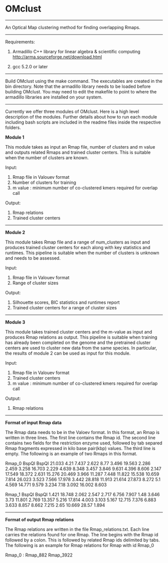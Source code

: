 # OMclust

------------------------------------------------------------------------------------------------------------

An Optical Map clustering method for finding overlapping Rmaps.

------------------------------------------------------------------------------------------------------------

Requirements:

1. Armadillo C++ library for linear algebra & scientific computing
   http://arma.sourceforge.net/download.html  
  
2. gcc 5.2.0 or later

-------------------------------------------------------------------------------------------------------------

Build OMclust using the make command. The executables are created in the bin directory. Note that the armadillo library needs to be loaded before building OMclust. You may need to edit the makefile to point to where the armadillo libraries are installed on your system. 

------------------------------------------------------------------------------------------------------------



Currently we offer three modules of OMclust. Here is a high level description of the modules. Further details about how to run each module including bash scripts are included in the readme files inside the respective folders.

**Module 1**

This module takes as input an Rmap file, number of clusters and m value and outputs related Rmaps and trained cluster centers. This is suitable when the number of clusters are known.

Input:

1. Rmap file in Valouev format
2. Number of clusters for training
3. m value :  minimum number of co-clustered kmers required for overlap call

Output:

1. Rmap relations
2. Trained cluster centers

------------------------------------------------------------------------------------------------------------

**Module 2**

This module takes Rmap file and a range of num_clusters as input and produces trained cluster centers for each along with key statistics and runtimes. This pipeline is suitable when the number of clusters is unknown and needs to be assessed. 

Input:

1. Rmap file in Valouev format
2. Range of cluster sizes

Output:

1. Silhouette scores, BIC statistics and runtimes report
2. Trained cluster centers for a range of cluster sizes

------------------------------------------------------------------------------------------------------------

**Module 3**

This module takes trained cluster centers and the m-value as input and produces Rmap relations as output. 
This pipeline is suitable when training has already been completed on the genome and the pretrained cluster centers are used to cluster new data from the same species. 
In particular, the results of module 2 can be used as input for this module. 

Input:

1. Rmap file in Valouev format
2. Trained cluster centers
3. m value :  minimum number of co-clustered kmers required for overlap call

Output:

1. Rmap relations

------------------------------------------------------------------------------------------------------------

**Format of input Rmap data**

The Rmap data needs to be in the Valoev format. In this format, an Rmap is written in three lines. The first line contains the Rmap id. The second line contains two fields for the restriction enzyme used, followed by tab separed Rmap fragments expressed in kilo base pair(kbp) values. The third line is empty. The following is an example of two Rmaps in this format.

Rmap_0
BspQI   BspQI    21.033 4.21 7.437 2.622 8.77 3.496 19.563 2.286 2.459 3.258 16.703 2.229 4.639 8.348 3.457 3.846 9.631 4.396 8.606 2.147 17.549 18.372 2.631 15.276 20.469 3.966 11.287 7.448 11.822 15.538 10.659 7.814 26.023 3.523 7.566 17.978 3.442 28.818 11.913 21.614 27.873 8.272 5.1 4.569 14.771 9.579 3.234 7.18 3.092 16.002 8.603

Rmap_1
BspQI   BspQI    1.421 18.748 2.062 2.547 2.717 6.756 7.907 1.48 3.646 3.73 11.801 2.769 13.357 5.216 17.814 4.003 3.103 5.167 12.715 7.376 6.883 3.633 8.857 8.662 7.215 2.65 10.669 28.57 1.894

------------------------------------------------------------------------------------------------------------

**Format of output Rmap relations**

The Rmap relations are written in the file Rmap_relations.txt. Each line carries the relations found for one Rmap. The line begins with the Rmap id followed by a colon. This is followed by related Rmap ids delimited by tabs. The following is an example for Rmap relations for Rmap with id Rmap_0

Rmap_0 : Rmap_882	Rmap_3922



